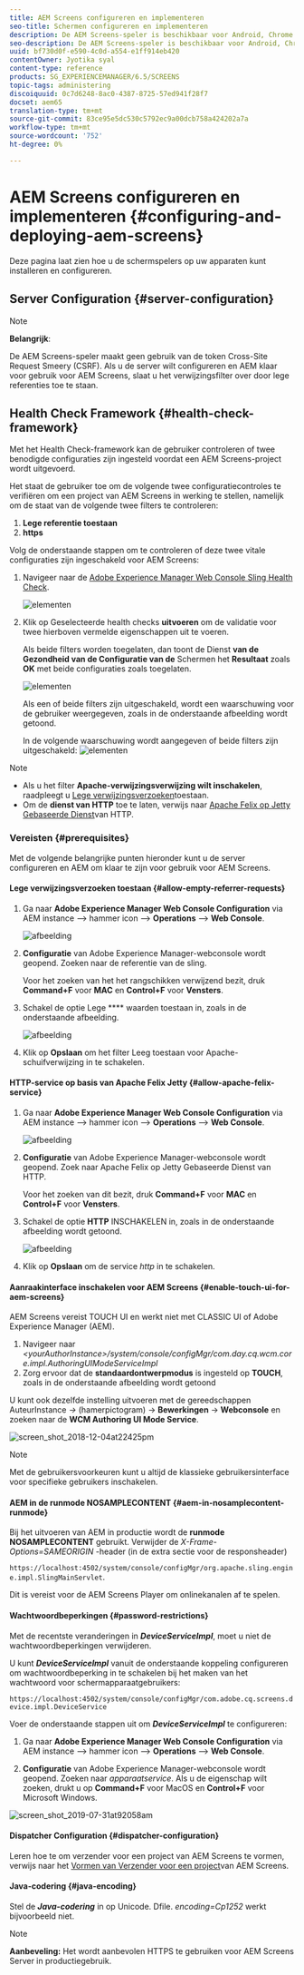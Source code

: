 ```yaml
---
title: AEM Screens configureren en implementeren
seo-title: Schermen configureren en implementeren
description: De AEM Screens-speler is beschikbaar voor Android, Chrome OS, iOS en Windows. Deze pagina beschrijft de configuratie en implementatie van AEM Screens en geeft ook een overzicht van de richtlijnen voor h/w-selectie voor spelerapparaten.
seo-description: De AEM Screens-speler is beschikbaar voor Android, Chrome OS, iOS en Windows. Deze pagina beschrijft de configuratie en implementatie van AEM Screens en geeft ook een overzicht van de richtlijnen voor h/w-selectie voor spelerapparaten.
uuid: bf730d0f-e590-4c0d-a554-e1ff914eb420
contentOwner: Jyotika syal
content-type: reference
products: SG_EXPERIENCEMANAGER/6.5/SCREENS
topic-tags: administering
discoiquuid: 0c7d6248-8ac0-4387-8725-57ed941f28f7
docset: aem65
translation-type: tm+mt
source-git-commit: 83ce95e5dc530c5792ec9a00dcb758a424202a7a
workflow-type: tm+mt
source-wordcount: '752'
ht-degree: 0%

---
```



# AEM Screens configureren en implementeren {#configuring-and-deploying-aem-screens}

Deze pagina laat zien hoe u de schermspelers op uw apparaten kunt installeren en configureren.

## Server Configuration {#server-configuration}

>[!NOTE]
>
>**Belangrijk**:
>
>De AEM Screens-speler maakt geen gebruik van de token Cross-Site Request Smeery (CSRF). Als u de server wilt configureren en AEM klaar voor gebruik voor AEM Screens, slaat u het verwijzingsfilter over door lege referenties toe te staan.

## Health Check Framework {#health-check-framework}

Met het Health Check-framework kan de gebruiker controleren of twee benodigde configuraties zijn ingesteld voordat een AEM Screens-project wordt uitgevoerd.

Het staat de gebruiker toe om de volgende twee configuratiecontroles te verifiëren om een project van AEM Screens in werking te stellen, namelijk om de staat van de volgende twee filters te controleren:

1. **Lege referentie toestaan**
2. **https**

Volg de onderstaande stappen om te controleren of deze twee vitale configuraties zijn ingeschakeld voor AEM Screens:

1. Navigeer naar de [Adobe Experience Manager Web Console Sling Health Check](http://localhost:4502/system/console/healthcheck?tags=screensconfigs&amp;overrideGlobalTimeout=).

   ![elementen](assets/health-check1.png)


2. Klik op Geselecteerde health checks **uitvoeren** om de validatie voor twee hierboven vermelde eigenschappen uit te voeren.

   Als beide filters worden toegelaten, dan toont de Dienst **van de Gezondheid van de Configuratie van de** Schermen het **Resultaat** zoals **OK** met beide configuraties zoals toegelaten.

   ![elementen](assets/health-check2.png)

   Als een of beide filters zijn uitgeschakeld, wordt een waarschuwing voor de gebruiker weergegeven, zoals in de onderstaande afbeelding wordt getoond.

   In de volgende waarschuwing wordt aangegeven of beide filters zijn uitgeschakeld:
   ![elementen](assets/health-check3.png)

>[!NOTE]
>
>* Als u het filter **Apache-verwijzingsverwijzing wilt inschakelen**, raadpleegt u [Lege verwijzingsverzoeken](/help/user-guide/configuring-screens-introduction.md#allow-empty-referrer-requests)toestaan.
>* Om de **dienst van HTTP** toe te laten, verwijs naar [Apache Felix op Jetty Gebaseerde Dienst](/help/user-guide/configuring-screens-introduction.md#allow-apache-felix-service)van HTTP.


### Vereisten {#prerequisites}

Met de volgende belangrijke punten hieronder kunt u de server configureren en AEM om klaar te zijn voor gebruik voor AEM Screens.

#### Lege verwijzingsverzoeken toestaan {#allow-empty-referrer-requests}

1. Ga naar **Adobe Experience Manager Web Console Configuration** via AEM instance —> hammer icon —> **Operations** —> **Web Console**.

   ![afbeelding](assets/config/empty-ref1.png)

1. **Configuratie** van Adobe Experience Manager-webconsole wordt geopend. Zoeken naar de referentie van de sling.

   Voor het zoeken van het het rangschikken verwijzend bezit, druk **Command+F** voor **MAC** en **Control+F** voor **Vensters**.

1. Schakel de optie Lege **** waarden toestaan in, zoals in de onderstaande afbeelding.

   ![afbeelding](assets/config/empty-ref2.png)

1. Klik op **Opslaan** om het filter Leeg toestaan voor Apache-schuifverwijzing in te schakelen.


#### HTTP-service op basis van Apache Felix Jetty {#allow-apache-felix-service}

1. Ga naar **Adobe Experience Manager Web Console Configuration** via AEM instance —> hammer icon —> **Operations** —> **Web Console**.

   ![afbeelding](assets/config/empty-ref1.png)

1. **Configuratie** van Adobe Experience Manager-webconsole wordt geopend. Zoek naar Apache Felix op Jetty Gebaseerde Dienst van HTTP.

   Voor het zoeken van dit bezit, druk **Command+F** voor **MAC** en **Control+F** voor **Vensters**.

1. Schakel de optie **HTTP** INSCHAKELEN in, zoals in de onderstaande afbeelding wordt getoond.

   ![afbeelding](assets/config/config-1.png)

1. Klik op **Opslaan** om de service *http* in te schakelen.

#### Aanraakinterface inschakelen voor AEM Screens {#enable-touch-ui-for-aem-screens}

AEM Screens vereist TOUCH UI en werkt niet met CLASSIC UI of Adobe Experience Manager (AEM).

1. Navigeer naar *&lt;yourAuthorInstance>/system/console/configMgr/com.day.cq.wcm.core.impl.AuthoringUIModeServiceImpl*
1. Zorg ervoor dat de **standaardontwerpmodus** is ingesteld op **TOUCH**, zoals in de onderstaande afbeelding wordt getoond

U kunt ook dezelfde instelling uitvoeren met de gereedschappen AuteurInstance *->* (hamerpictogram) -> **Bewerkingen** -> **Webconsole** en zoeken naar de **WCM Authoring UI Mode Service**.

![screen_shot_2018-12-04at22425pm](assets/screen_shot_2018-12-04at22425pm.png)

>[!NOTE]
>
>Met de gebruikersvoorkeuren kunt u altijd de klassieke gebruikersinterface voor specifieke gebruikers inschakelen.

#### AEM in de runmode NOSAMPLECONTENT {#aem-in-nosamplecontent-runmode}

Bij het uitvoeren van AEM in productie wordt de **runmode NOSAMPLECONTENT** gebruikt. Verwijder de *X-Frame-Options=SAMEORIGIN* -header (in de extra sectie voor de responsheader)

`https://localhost:4502/system/console/configMgr/org.apache.sling.engine.impl.SlingMainServlet`.

Dit is vereist voor de AEM Screens Player om onlinekanalen af te spelen.

#### Wachtwoordbeperkingen {#password-restrictions}

Met de recentste veranderingen in ***DeviceServiceImpl***, moet u niet de wachtwoordbeperkingen verwijderen.

U kunt ***DeviceServiceImpl*** vanuit de onderstaande koppeling configureren om wachtwoordbeperking in te schakelen bij het maken van het wachtwoord voor schermapparaatgebruikers:

`https://localhost:4502/system/console/configMgr/com.adobe.cq.screens.device.impl.DeviceService`

Voer de onderstaande stappen uit om ***DeviceServiceImpl*** te configureren:

1. Ga naar **Adobe Experience Manager Web Console Configuration** via AEM instance —> hammer icon —> **Operations** —> **Web Console**.

1. **Configuratie** van Adobe Experience Manager-webconsole wordt geopend. Zoeken naar *apparaatservice*. Als u de eigenschap wilt zoeken, drukt u op **Command+F** voor MacOS en **Control+F** voor Microsoft Windows.

![screen_shot_2019-07-31at92058am](assets/screen_shot_2019-07-31at92058am.png)

#### Dispatcher Configuration {#dispatcher-configuration}

Leren hoe te om verzender voor een project van AEM Screens te vormen, verwijs naar het [Vormen van Verzender voor een project](dispatcher-configurations-aem-screens.md)van AEM Screens.

#### Java-codering {#java-encoding}

Stel de ***Java-codering*** in op Unicode. Dfile. *encoding=Cp1252* werkt bijvoorbeeld niet.

>[!NOTE]
>**Aanbeveling:**
>Het wordt aanbevolen HTTPS te gebruiken voor AEM Screens Server in productiegebruik.








